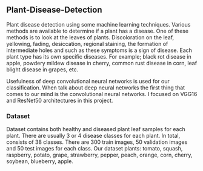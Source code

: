 ## Plant-Disease-Detection

Plant disease detection using some machine learning techniques.
Various methods are available to determine if a plant
has a disease. One of these methods is to look at the leaves
of plants. Discoloration on the leaf, yellowing, fading,
desiccation, regional staining, the formation of intermediate
holes and such as these symptoms is a sign of disease.
Each plant type has its own specific diseases. For example;
black rot disease in apple, powdery mildew disease in
cherry, common rust disease in corn, leaf blight disease in
grapes, etc.

Usefulness of deep convolutional neural networks is
used for our classification. When talk about deep neural
networks the first thing that comes to our mind is the convolutional
neural networks. I focused on VGG16 and
ResNet50 architectures in this project.

### Dataset

Dataset contains both healthy and diseased plant
leaf samples for each plant. There are usually 3 or 4
disease classes for each plant. In total, consists of 38
classes. There are 300 train images, 50 validation images
and 50 test images for each class. Our dataset plants:
tomato, squash, raspberry, potato, grape, strawberry, pepper,
peach, orange, corn, cherry, soybean, blueberry, apple.
